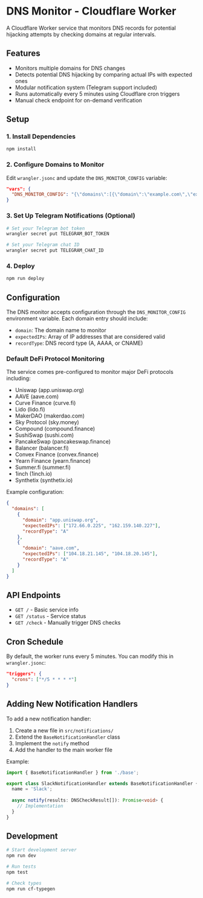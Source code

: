 # DNS Monitor - Cloudflare Worker

A Cloudflare Worker service that monitors DNS records for potential hijacking attempts by checking domains at regular intervals.

## Features

- Monitors multiple domains for DNS changes
- Detects potential DNS hijacking by comparing actual IPs with expected ones
- Modular notification system (Telegram support included)
- Runs automatically every 5 minutes using Cloudflare cron triggers
- Manual check endpoint for on-demand verification

## Setup

### 1. Install Dependencies

```bash
npm install
```

### 2. Configure Domains to Monitor

Edit `wrangler.jsonc` and update the `DNS_MONITOR_CONFIG` variable:

```json
"vars": {
  "DNS_MONITOR_CONFIG": "{\"domains\":[{\"domain\":\"example.com\",\"expectedIPs\":[\"93.184.216.34\"],\"recordType\":\"A\"},{\"domain\":\"yourdomain.com\",\"expectedIPs\":[\"1.2.3.4\"],\"recordType\":\"A\"}]}"
}
```

### 3. Set Up Telegram Notifications (Optional)

```bash
# Set your Telegram bot token
wrangler secret put TELEGRAM_BOT_TOKEN

# Set your Telegram chat ID
wrangler secret put TELEGRAM_CHAT_ID
```

### 4. Deploy

```bash
npm run deploy
```

## Configuration

The DNS monitor accepts configuration through the `DNS_MONITOR_CONFIG` environment variable. Each domain entry should include:

- `domain`: The domain name to monitor
- `expectedIPs`: Array of IP addresses that are considered valid
- `recordType`: DNS record type (A, AAAA, or CNAME)

### Default DeFi Protocol Monitoring

The service comes pre-configured to monitor major DeFi protocols including:
- Uniswap (app.uniswap.org)
- AAVE (aave.com)
- Curve Finance (curve.fi)
- Lido (lido.fi)
- MakerDAO (makerdao.com)
- Sky Protocol (sky.money)
- Compound (compound.finance)
- SushiSwap (sushi.com)
- PancakeSwap (pancakeswap.finance)
- Balancer (balancer.fi)
- Convex Finance (convex.finance)
- Yearn Finance (yearn.finance)
- Summer.fi (summer.fi)
- 1inch (1inch.io)
- Synthetix (synthetix.io)

Example configuration:
```json
{
  "domains": [
    {
      "domain": "app.uniswap.org",
      "expectedIPs": ["172.66.0.225", "162.159.140.227"],
      "recordType": "A"
    },
    {
      "domain": "aave.com", 
      "expectedIPs": ["104.18.21.145", "104.18.20.145"],
      "recordType": "A"
    }
  ]
}
```

## API Endpoints

- `GET /` - Basic service info
- `GET /status` - Service status
- `GET /check` - Manually trigger DNS checks

## Cron Schedule

By default, the worker runs every 5 minutes. You can modify this in `wrangler.jsonc`:

```json
"triggers": {
  "crons": ["*/5 * * * *"]
}
```

## Adding New Notification Handlers

To add a new notification handler:

1. Create a new file in `src/notifications/`
2. Extend the `BaseNotificationHandler` class
3. Implement the `notify` method
4. Add the handler to the main worker file

Example:
```typescript
import { BaseNotificationHandler } from './base';

export class SlackNotificationHandler extends BaseNotificationHandler {
  name = 'Slack';
  
  async notify(results: DNSCheckResult[]): Promise<void> {
    // Implementation
  }
}
```

## Development

```bash
# Start development server
npm run dev

# Run tests
npm test

# Check types
npm run cf-typegen
```